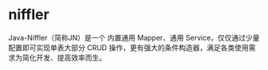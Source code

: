 # niffler
Java-Niffler（简称JN）是一个 内置通用 Mapper、通用 Service，仅仅通过少量配置即可实现单表大部分 CRUD 操作，更有强大的条件构造器，满足各类使用需求为简化开发、提高效率而生。
